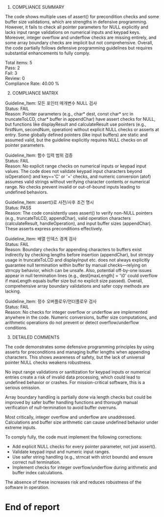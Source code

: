 1) COMPLIANCE SUMMARY

The code shows multiple uses of assert() for precondition checks and some buffer size validations, which are strengths in defensive programming. However, it fails to check all pointer parameters for NULL explicitly and lacks input range validations on numerical inputs and keypad keys. Moreover, integer overflow and underflow checks are missing entirely, and some array boundary checks are implicit but not comprehensive. Overall, the code partially follows defensive programming guidelines but requires substantial enhancements to fully comply.

Total items: 5  
Pass: 2  
Fail: 3  
Review: 0  
Compliance Rate: 40.00 %

2) COMPLIANCE MATRIX  

Guideline_Item: 모든 포인터 매개변수 NULL 검사  
Status: FAIL  
Reason: Pointer parameters (e.g., char* dest, const char* src in truncateToLCD, char* buffer in appendChar) have assert checks for NULL, but functions like displayResult and calculateResult use pointers (e.g., firstNum, secondNum, operation) without explicit NULL checks or asserts at entry. Some globally defined pointers (like input buffers) are static and assumed valid, but the guideline explicitly requires NULL checks on *all* pointer parameters. 

Guideline_Item: 함수 입력 범위 검증  
Status: FAIL  
Reason: No explicit range checks on numerical inputs or keypad input values. The code does not validate keypad input characters beyond isOperation() and key=='C' or '=' checks, and numeric conversion (atof) assumes valid strings without verifying character contents or numerical range. No checks prevent invalid or out-of-bound inputs leading to undefined behaviors. 

Guideline_Item: assert()로 사전/사후 조건 명시  
Status: PASS  
Reason: The code consistently uses assert() to verify non-NULL pointers (e.g., truncateToLCD, appendChar), valid operation characters (calculateResult, handleOperation), and input buffer sizes (appendChar). These asserts express preconditions effectively.

Guideline_Item: 배열 인덱스 경계 검사  
Status: FAIL  
Reason: Boundary checks for appending characters to buffers exist indirectly by checking lengths before insertion (appendChar), but strncpy usage in truncateToLCD and displayInput etc. does not always explicitly guarantee null termination within buffer by manual checks—relying on strncpy behavior, which can be unsafe. Also, potential off-by-one issues appear in null termination lines (e.g., dest[maxLength] = '\0' could overflow if maxLength equals buffer size but no explicit size passed). Overall, comprehensive array boundary validations and safer copy methods are lacking.

Guideline_Item: 정수 오버플로우/언더플로우 검사  
Status: FAIL  
Reason: No checks for integer overflow or underflow are implemented anywhere in the code. Numeric conversions, buffer size computations, and arithmetic operations do not prevent or detect overflow/underflow conditions.

3) DETAILED COMMENTS  

The code demonstrates some defensive programming principles by using asserts for preconditions and managing buffer lengths when appending characters. This shows awareness of safety, but the lack of universal pointer NULL checks weakens robustness. 

No input range validations or sanitization for keypad inputs or numerical entries create a risk of invalid data processing, which could lead to undefined behavior or crashes. For mission-critical software, this is a serious omission.

Array boundary handling is partially done via length checks but could be improved by safer buffer handling functions and thorough manual verification of null-termination to avoid buffer overruns.

Most critically, integer overflow and underflow are unaddressed. Calculations and buffer size arithmetic can cause undefined behavior under extreme inputs.

To comply fully, the code must implement the following corrections:
- Add explicit NULL checks for every pointer parameter, not just assert().
- Validate keypad input and numeric input ranges.
- Use safer string handling (e.g., strncat with strict bounds) and ensure correct null termination.
- Implement checks for integer overflow/underflow during arithmetic and buffer index calculations.

The absence of these increases risk and reduces robustness of the software in operation.

# End of report